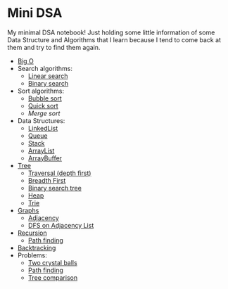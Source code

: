 # Mini DSA
My minimal DSA notebook! Just holding some little information of some Data Structure and Algorithms that I learn because I tend to come back at them and try to find them again.


- [Big O](https://github.com/sepgh/mini-dsa/blob/main/big-o.md)
- Search algorithms:
  - [Linear search](https://github.com/sepgh/mini-dsa/blob/main/search/linear.md)
  - [Binary search](https://github.com/sepgh/mini-dsa/blob/main/search/linear.md)
- Sort algorithms:
  - [Bubble sort](https://github.com/sepgh/mini-dsa/blob/main/sort/bubble.md)
  - [Quick sort](https://github.com/sepgh/mini-dsa/blob/main/sort/quick.md)
  - _Merge sort_
- Data Structures:
  - [LinkedList](https://github.com/sepgh/mini-dsa/blob/main/DS/linkedlist.md)
  - [Queue](https://github.com/sepgh/mini-dsa/blob/main/DS/queue.md)
  - [Stack](https://github.com/sepgh/mini-dsa/blob/main/DS/stack.md)
  - [ArrayList](https://github.com/sepgh/mini-dsa/blob/main/DS/arraylist.md)
  - [ArrayBuffer](https://github.com/sepgh/mini-dsa/blob/main/DS/arraybuffer.md)
- [Tree](https://github.com/sepgh/mini-dsa/blob/main/DS/trees/README.md)
  - [Traversal (depth first)](https://github.com/sepgh/mini-dsa/blob/main/DS/trees/traversal.md)
  - [Breadth First](https://github.com/sepgh/mini-dsa/blob/main/DS/trees/breadth_first.md)
  - [Binary search tree](https://github.com/sepgh/mini-dsa/blob/main/DS/trees/binary_search_tree.md)
  - [Heap](https://github.com/sepgh/mini-dsa/blob/main/DS/trees/heap.md)
  - [Trie](https://github.com/sepgh/mini-dsa/blob/main/DS/trees/trie.md)
- [Graphs](https://github.com/sepgh/mini-dsa/blob/main/DS/graphs/README.md)
  - [Adjacency](https://github.com/sepgh/mini-dsa/blob/main/DS/graphs/adjacency.md)
  - [DFS on Adjacency List](https://github.com/sepgh/mini-dsa/blob/main/DS/graphs/DFS-adjacency-list.md)
- [Recursion](https://github.com/sepgh/mini-dsa/blob/main/recursion/README.md)
  - [Path finding](https://github.com/sepgh/mini-dsa/blob/main/recursion/path_finding.md)
- [Backtracking](https://github.com/sepgh/mini-dsa/blob/main/backtracking/README.md)
- Problems:
  - [Two crystal balls](https://github.com/sepgh/mini-dsa/blob/main/problem/2_crystal_balls.md)
  - [Path finding](https://github.com/sepgh/mini-dsa/blob/main/recursion/path_finding.md)
  - [Tree comparison](https://github.com/sepgh/mini-dsa/blob/main/DS/trees/binary_tree_comparison.md)
